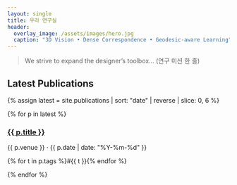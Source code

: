 ```yaml
---
layout: single
title: 우리 연구실
header:
  overlay_image: /assets/images/hero.jpg
  caption: "3D Vision • Dense Correspondence • Geodesic-aware Learning"
---
```


> We strive to expand the designer’s toolbox… (연구 미션 한 줄)

## Latest Publications
{% assign latest = site.publications | sort: "date" | reverse | slice: 0, 6 %}
<div class="pub-grid">
  {% for p in latest %}
    <div class="card">
      <a href="{{ p.url }}"><img src="{{ p.thumb | default: '/assets/images/placeholder.png' }}" alt=""></a>
      <h3><a href="{{ p.url }}">{{ p.title }}</a></h3>
      <p>{{ p.venue }} · {{ p.date | date: "%Y-%m-%d" }}</p>
      <p class="tags">{% for t in p.tags %}<span>#{{ t }}</span>{% endfor %}</p>
    </div>
  {% endfor %}
</div>
